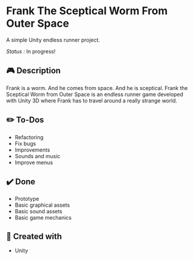 # Frank The Sceptical Worm From Outer Space #

A simple Unity endless runner project.

*Status :* In progress!

## :video_game: Description ##

Frank is a worm. And he comes from space. And he is sceptical. Frank the Sceptical Worm from Outer Space is an endless runner game developed with Unity 3D where Frank has to travel around a really strange world.

## :pencil2: To-Dos ##

* Refactoring
* Fix bugs
* Improvements
* Sounds and music
* Improve menus

## :heavy_check_mark: Done ##

* Prototype
* Basic graphical assets
* Basic sound assets
* Basic game mechanics

## :art: Created with ##

* Unity